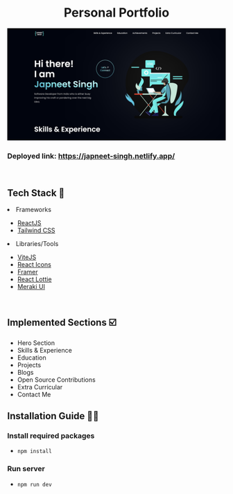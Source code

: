 <h1 align="center"> Personal Portfolio </h1>

<img width="945" alt="image" src="./src/assets/home.png">

### Deployed link: https://japneet-singh.netlify.app/


   <br>

## Tech Stack 🧰


<li>Frameworks</li>

- [ReactJS](https://reactjs.org/)
- [Tailwind CSS](https://tailwindcss.com/)

<li>Libraries/Tools</li>
    
- [ViteJS](https://vitejs.dev/)
- [React Icons](https://react-icons.github.io/react-icons")
- [Framer](https://www.framer.com/)
- [React Lottie](https://www.npmjs.com/package/react-lottie)
- [Meraki UI](https://merakiui.com/components/)

<br/>

## Implemented Sections ☑️

- Hero Section
- Skills & Experience
- Education
- Projects
- Blogs
- Open Source Contributions
- Extra Curricular
- Contact Me



## Installation Guide 🧑‍💻


### Install required packages

- `npm install`

### Run server

- `npm run dev`

<br/>

